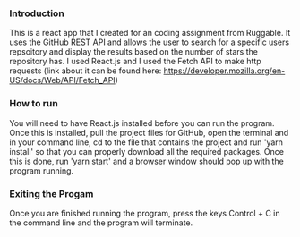 ### Introduction
This is a react app that I created for an coding assignment from Ruggable. It uses the GitHub REST API and allows the user to search for a specific users repsoitory and display the results based on the number of stars the repository has. I used React.js and I used the Fetch API to make http requests (link about it can be found here: https://developer.mozilla.org/en-US/docs/Web/API/Fetch_API) 

### How to run
You will need to have React.js installed before you can run the program. Once this is installed, pull the project files for GitHub, open the terminal and in your command line, cd to the file that contains the project and run 'yarn install' so that you can properly download all the required packages. Once this is done, run 'yarn start' and a browser window should pop up with the program running. 

### Exiting the Progam
Once you are finished running the program, press the keys Control + C in the command line and the program will terminate. 
